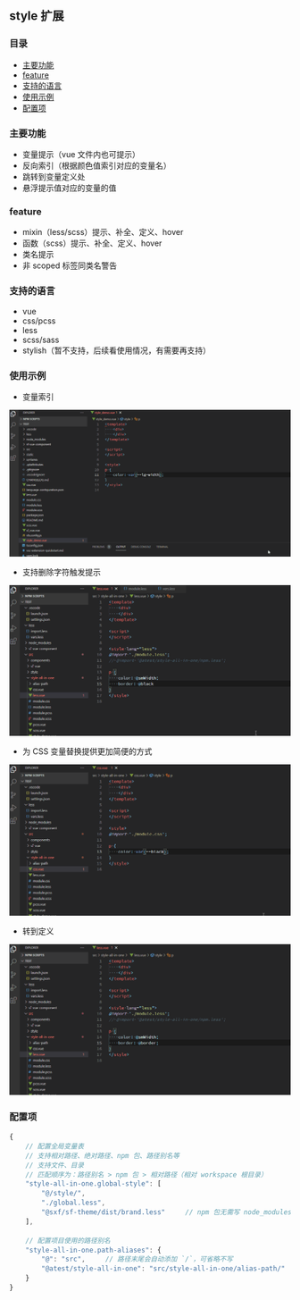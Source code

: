 <!-- omit in toc -->
## style 扩展

<!-- omit in toc -->
### 目录

- [主要功能](#主要功能)
- [feature](#feature)
- [支持的语言](#支持的语言)
- [使用示例](#使用示例)
- [配置项](#配置项)

### 主要功能

- 变量提示（vue 文件内也可提示）
- 反向索引（根据颜色值索引对应的变量名）
- 跳转到变量定义处
- 悬浮提示值对应的变量的值

### feature

- mixin（less/scss）提示、补全、定义、hover
- 函数（scss）提示、补全、定义、hover
- 类名提示
- 非 scoped 标签同类名警告

### 支持的语言

- vue
- css/pcss
- less
- scss/sass
- stylish（暂不支持，后续看使用情况，有需要再支持）

### 使用示例

- 变量索引

![变量索引](resource/正反向索引变量.gif)

- 支持删除字符触发提示

![支持删除字符触发提示](resource/删除字符后触发提示.gif)

- 为 CSS 变量替换提供更加简便的方式

![为 CSS 变量替换提供更加简便的方式](resource/删除字符后触发提示-css.gif)

- 转到定义

![转到定义](resource/全局变量、文件引入变量跳转定义处.gif)

### 配置项

```js
{
    // 配置全局变量表
    // 支持相对路径、绝对路径、npm 包、路径别名等
    // 支持文件、目录
    // 匹配顺序为：路径别名 > npm 包 > 相对路径（相对 workspace 根目录）
    "style-all-in-one.global-style": [
        "@/style/",
        "./global.less",
        "@sxf/sf-theme/dist/brand.less"     // npm 包无需写 node_modules
    ],

    // 配置项目使用的路径别名
    "style-all-in-one.path-aliases": {
        "@": "src",     // 路径末尾会自动添加 `/`，可省略不写
        "@atest/style-all-in-one": "src/style-all-in-one/alias-path/"   // 目录需要相对于 workspace 跟目录，或者使用绝对路径
    }
}
```
